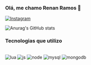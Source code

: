 ### Olá, me chamo Renan Ramos 🤙

[![Instagram](https://img.shields.io/badge/Instagram-E4405F?style=for-the-badge&logo=instagram&logoColor=white)](https://instagram.com/renanramos03)

![Anurag's GitHub stats](https://github-readme-stats.vercel.app/api?username=renanramos03&show_icons=true&theme=cobalt)

### Tecnologias que utilizo

<div style="display:inline_block"><br/>
    <img align = "center" alt= "lua" src = "https://img.shields.io/badge/Lua-2C2D72?style=for-the-badge&logo=lua&logoColor=white"/>
    <img align = "center" alt= "js" src = "https://img.shields.io/badge/JavaScript-323330?style=for-the-badge&logo=javascript&logoColor=F7DF1E"/>
    <img align = "center" alt= "node" src = "https://img.shields.io/badge/Node.js-43853D?style=for-the-badge&logo=node.js&logoColor=white"/>
    <img align = "center" alt= "mysql" src = "https://img.shields.io/badge/MySQL-00000F?style=for-the-badge&logo=mysql&logoColor=white"/>
    <img align = "center" alt= "mongodb" src = "https://img.shields.io/badge/MongoDB-4EA94B?style=for-the-badge&logo=mongodb&logoColor=white"/>
</div>
